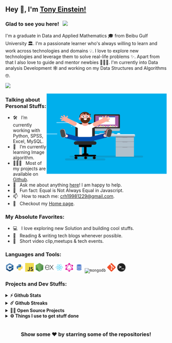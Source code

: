 ## Hey 👋, I'm [Tony Einstein!](https://github.com/TonyEinstein/)



### Glad to see you here! &nbsp; ![](https://visitor-badge.glitch.me/badge?page_id=TonyEinstein.TonyEinstein&style=flat-square&color=0088cc)

I'm a graduate in Data and Applied Mathematics 🎓 from Beibu Gulf University 🏛. I'm a passionate learner who's always willing to learn and work across technologies and domains 💡. I love to explore new technologies and leverage them to solve real-life problems ✨. Apart from that I also love to guide and mentor newbies 👨🏻‍💻. I'm currently into Data analysis Development 🕸️ and working on my Data Structures and Algorithms 🤓.


[![](https://gitwar.herokuapp.com/badge?username=TonyEinstein&label=Gitwar%20Profile%20Score&style=for-the-badge&color=0088cc)](https://gitwar.herokuapp.com/)

<img align="right" height="250" width="375" alt="" src="https://raw.githubusercontent.com/TonyEinstein/TonyEinstein/master/gifs/coder.gif" />

### Talking about Personal Stuffs:

- 🛠 &nbsp; I’m currently working with Python, SPSS, Excel, MySQL.
- 🚀 &nbsp; I’m currently learning Image algorithm.
- 👨🏻‍💻 &nbsp; Most of my projects are available on [Github](https://github.com/TonyEinstein?tab=repositories).
- 💬 &nbsp; Ask me about anything [here](https://github.com/TonyEinstein/TonyEinstein/issues)! I am happy to help.
- 👾 &nbsp; Fun fact: Equal is Not Always Equal in Javascript.
- 📫 &nbsp; How to reach me: crh19981229@gmail.com.
- 📝 &nbsp; Checkout my [Home page](https://github.com/TonyEinstein).

### My Absolute Favorites:

- 💻 &nbsp; I love exploring new Solution and building cool stuffs.
- 📰 &nbsp; Reading & writing tech blogs whenever possible.
- 🍕 &nbsp; Short video clip,meetups & tech events.

### Languages and Tools:

<code><img height="27" src="https://raw.githubusercontent.com/github/explore/80688e429a7d4ef2fca1e82350fe8e3517d3494d/topics/cpp/cpp.png" alt="cpp"></code>
<code><img height="27" src="https://raw.githubusercontent.com/github/explore/80688e429a7d4ef2fca1e82350fe8e3517d3494d/topics/python/python.png" alt="python"></code>
<code><img height="27" src="https://raw.githubusercontent.com/github/explore/80688e429a7d4ef2fca1e82350fe8e3517d3494d/topics/javascript/javascript.png" alt="javascript"></code>
<code><img height="27" src="https://raw.githubusercontent.com/github/explore/80688e429a7d4ef2fca1e82350fe8e3517d3494d/topics/nodejs/nodejs.png" alt="nodejs"></code>
<code><img height="27" src="https://raw.githubusercontent.com/devicons/devicon/master/icons/express/express-original.svg" alt="expressjs"></code>
<code><img height="27" src="https://raw.githubusercontent.com/github/explore/80688e429a7d4ef2fca1e82350fe8e3517d3494d/topics/react/react.png" alt="react"></code>
<code><img height="27" src="https://raw.githubusercontent.com/github/explore/80688e429a7d4ef2fca1e82350fe8e3517d3494d/topics/graphql/graphql.png" alt="graphql"></code>
<code><img height="27" src="https://raw.githubusercontent.com/github/explore/80688e429a7d4ef2fca1e82350fe8e3517d3494d/topics/sql/sql.png" alt="sql"></code>
<code><img height="27" src="https://encrypted-tbn0.gstatic.com/images?q=tbn%3AANd9GcSTTzPAw-55ssm1Im594xYZ9eRQu2JylrkYLg&usqp=CAU" alt="mongodb"></code>
<code><img height="27" src="https://raw.githubusercontent.com/devicons/devicon/master/icons/git/git-original.svg" alt="git"></code>
<code><img height="27" src="https://raw.githubusercontent.com/github/explore/80688e429a7d4ef2fca1e82350fe8e3517d3494d/topics/terminal/terminal.png" alt="terminal"></code>

<!--
<code><img height="25" src="https://raw.githubusercontent.com/github/explore/80688e429a7d4ef2fca1e82350fe8e3517d3494d/topics/sass/sass.png" alt="sass"></code>
-->

### Projects and Dev Stuffs:

<details>	
  <summary><b>⚡ Github Stats</b></summary>

  <br />
  <img height="180em" src="https://github-readme-stats.vercel.app/api?username=TonyEinstein&show_icons=true&hide_border=true&&count_private=true&include_all_commits=true" />
  <img height="180em" src="https://github-readme-stats.vercel.app/api/top-langs/?username=TonyEinstein&exclude_repo=KNN-Image-Classification&show_icons=true&hide_border=true&layout=compact&langs_count=8"/>
</details>

<details>	
  <summary><b>☄️ Github Streaks</b></summary>

  <br />
  <img height="180em" src="https://github-readme-streak-stats.herokuapp.com/?user=TonyEinstein&hide_border=true" />
</details>

<details>
  <summary><b>🧑‍🚀 Open Source Projects</b></summary>

  <br />
  <table>
    <thead align="center">
      <tr border: none;>
        <td><b>💻 Projects</b></td>
        <td><b>🌟 Stars</b></td>
        <td><b>🍴 Forks</b></td>
        <td><b>🐛 Issues</b></td>
        <td><b>🔔 Pull Requests</b></td>
        <td><b>👨‍💻 Language</b></td>
      </tr>
    </thead>
    <tbody>
      <tr>
	      <td><a href="https://github.com/TonyEinstein/Gitwar"><b>🚀 Gitwar</b></a></td>
        <td><img alt="Stars" src="https://img.shields.io/github/stars/TonyEinstein/Gitwar?style=flat-square&labelColor=343b41"/></td>
        <td><img alt="Forks" src="https://img.shields.io/github/forks/TonyEinstein/Gitwar?style=flat-square&labelColor=343b41"/></td>
        <td><img alt="Issues" src="https://img.shields.io/github/issues/TonyEinstein/Gitwar?style=flat-square"/></td>
        <td><img alt="Pull Requests" src="https://img.shields.io/github/issues-pr/TonyEinstein/Gitwar?style=flat-square"/></td>
        <td><img alt="Language" src="https://img.shields.io/github/languages/top/TonyEinstein/Gitwar?style=flat-square"/></td>
      </tr>
      <tr>
	      <td><a href="https://github.com/TonyEinstein/TradeByte"><b>💸 TradeByte</b></a></td>
        <td><img alt="Stars" src="https://img.shields.io/github/stars/TonyEinstein/TradeByte?style=flat-square&labelColor=343b41"/></td>
        <td><img alt="Forks" src="https://img.shields.io/github/forks/TonyEinstein/TradeByte?style=flat-square&labelColor=343b41"/></td>
        <td><img alt="Issues" src="https://img.shields.io/github/issues/TonyEinstein/TradeByte?style=flat-square"/></td>
        <td><img alt="Pull Requests" src="https://img.shields.io/github/issues-pr/TonyEinstein/TradeByte?style=flat-square"/></td>
        <td><img alt="Language" src="https://img.shields.io/github/languages/top/TonyEinstein/TradeByte?label=javascript&style=flat-square"/></td>
      </tr>
      <tr>
	      <td><a href="https://github.com/TonyEinstein/TheNodeCourse"><b>👨🏻‍💻 TheNodeCourse</b></a></td>
        <td><img alt="Stars" src="https://img.shields.io/github/stars/TonyEinstein/TheNodeCourse?style=flat-square&labelColor=343b41"/></td>
        <td><img alt="Forks" src="https://img.shields.io/github/forks/TonyEinstein/TheNodeCourse?style=flat-square&labelColor=343b41"/></td>
        <td><img alt="Issues" src="https://img.shields.io/github/issues/TonyEinstein/TheNodeCourse?style=flat-square"/></td>
        <td><img alt="Pull Requests" src="https://img.shields.io/github/issues-pr/TonyEinstein/TheNodeCourse?style=flat-square"/></td>
        <td><img alt="Language" src="https://img.shields.io/github/languages/top/TonyEinstein/TheNodeCourse?style=flat-square"/></td> 
      </tr>
      <tr>
	      <td><a href="https://github.com/TonyEinstein/TonyEinstein"><b>🤓 TonyEinstein</b></a></td>
        <td><img alt="Stars" src="https://img.shields.io/github/stars/TonyEinstein/TonyEinstein?style=flat-square&labelColor=343b41"/></td>
        <td><img alt="Forks" src="https://img.shields.io/github/forks/TonyEinstein/TonyEinstein?style=flat-square&labelColor=343b41"/></td>
        <td><img alt="Issues" src="https://img.shields.io/github/issues/TonyEinstein/TonyEinstein?style=flat-square"/></td>
        <td><img alt="Pull Requests" src="https://img.shields.io/github/issues-pr/TonyEinstein/TonyEinstein?style=flat-square"/></td>
        <td><img alt="Language" src="https://img.shields.io/badge/markdown-100%25-blue?style=flat-square"/></td> 
      </tr>
    </tbody>
  </table>
  <br />
</details>
 
<details>	
  <br />
  <summary><b>⚙️ Things I use to get stuff done</b></summary>
  	<ul>
  	    <li><b>OS:</b> Ubuntu 20.04</li>
	    <li><b>Laptop: </b> HP Elitebook (i5)</li>
  	    <li><b>Browser: </b> Firefox Web Browser</li>
	    <li><b>Terminal: </b> ZSH: Oh My Zsh (PowerLevel10k)</li>
	    <li><b>Code Editor:</b> VSCode - The best editor out there.</li>
	    <li><b>To Stay Updated:</b> Dev.to, Medium, Linkedin and Twitter.</li>
	    <br />
	⚛️ Checkout My VSCode Configrations <a href="https://gist.github.com/TonyEinstein/039b1dc5a7cdcb007ab3691814d53130">Here</a>.
	</ul>	
</details>

#

<div align="center">

### Show some ❤️ by starring some of the repositories!

</div>
